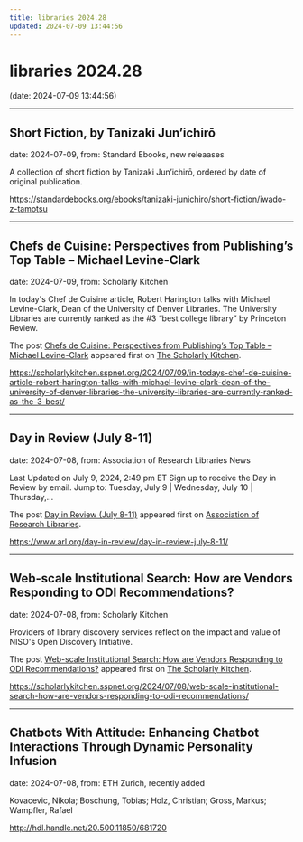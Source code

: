 ```yaml
---
title: libraries 2024.28
updated: 2024-07-09 13:44:56
---
```


# libraries 2024.28

(date: 2024-07-09 13:44:56)

---

## Short Fiction, by Tanizaki Jun’ichirō

date: 2024-07-09, from: Standard Ebooks, new releaases

A collection of short fiction by Tanizaki Jun’ichirō, ordered by date of original publication. 

<https://standardebooks.org/ebooks/tanizaki-junichiro/short-fiction/iwado-z-tamotsu>

---

## Chefs de Cuisine: Perspectives from Publishing’s Top Table – Michael Levine-Clark

date: 2024-07-09, from: Scholarly Kitchen

<p>In today's Chef de Cuisine article, Robert Harington talks with Michael Levine-Clark, Dean of the University of Denver Libraries. The University Libraries are currently ranked as the #3 “best college library” by Princeton Review.</p>
<p>The post <a href="https://scholarlykitchen.sspnet.org/2024/07/09/in-todays-chef-de-cuisine-article-robert-harington-talks-with-michael-levine-clark-dean-of-the-university-of-denver-libraries-the-university-libraries-are-currently-ranked-as-the-3-best/">Chefs de Cuisine: Perspectives from Publishing&#8217;s Top Table &#8211; Michael Levine-Clark</a> appeared first on <a href="https://scholarlykitchen.sspnet.org">The Scholarly Kitchen</a>.</p>
 

<https://scholarlykitchen.sspnet.org/2024/07/09/in-todays-chef-de-cuisine-article-robert-harington-talks-with-michael-levine-clark-dean-of-the-university-of-denver-libraries-the-university-libraries-are-currently-ranked-as-the-3-best/>

---

## Day in Review (July 8-11)

date: 2024-07-08, from: Association of Research Libraries News

<p>Last Updated on July 9, 2024, 2:49 pm ET Sign up to receive the Day in Review by email. Jump to: Tuesday, July 9 &#124; Wednesday, July 10 &#124; Thursday,...</p>
<p>The post <a href="https://www.arl.org/day-in-review/day-in-review-july-8-11/">Day in Review (July 8-11)</a> appeared first on <a href="https://www.arl.org">Association of Research Libraries</a>.</p>
 

<https://www.arl.org/day-in-review/day-in-review-july-8-11/>

---

## Web-scale Institutional Search: How are Vendors Responding to ODI Recommendations?

date: 2024-07-08, from: Scholarly Kitchen

<p>Providers of library discovery services reflect on the impact and value of NISO's Open Discovery Initiative.</p>
<p>The post <a href="https://scholarlykitchen.sspnet.org/2024/07/08/web-scale-institutional-search-how-are-vendors-responding-to-odi-recommendations/">Web-scale Institutional Search: How are Vendors Responding to ODI Recommendations?</a> appeared first on <a href="https://scholarlykitchen.sspnet.org">The Scholarly Kitchen</a>.</p>
 

<https://scholarlykitchen.sspnet.org/2024/07/08/web-scale-institutional-search-how-are-vendors-responding-to-odi-recommendations/>

---

## Chatbots With Attitude: Enhancing Chatbot Interactions Through Dynamic Personality Infusion

date: 2024-07-08, from: ETH Zurich, recently added

Kovacevic, Nikola; Boschung, Tobias; Holz, Christian; Gross, Markus; Wampfler, Rafael 

<http://hdl.handle.net/20.500.11850/681720>

